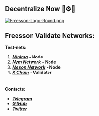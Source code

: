 ## Decentralize Now 🧬⚙️🌠
[![Freesson-Logo-Round.png](https://i.postimg.cc/Xqjc9skX/Freesson-Logo-Round.png "Freesson Logo")](https://postimg.cc/bD5thHMj)  
## Freesson Validate Networks:
   
**Test-nets:**  
1. ***[Minima](https://minima.global/ "Minima")*** **- Node**  
2. ***[Nym Network](https://testnet-milhon-explorer.nymtech.net/nym/mixnodes/3xKqpe2UqBiKrAhXnNW9UTgzGNKvYoogJbma5JMGp46B "Freesson mix-node")*** **- Node**  
3. ***[Meson Network](https://meson.network/ "Meson")*** **- Node**  
4. ***[KiChain](https://kichain-t-3.blockchain.ki/validator/tkivaloper19au92d9gv0wclccayheyym98peagrwys65f8x3 "Freesson")*** **- Validator**  
  
#   
    
 **Contacts:**  
 * ***[Telegram](https://t.me/Freesson "@Freesson")***  
 * ***[GitHub](https://github.com/Fr33sson "@Fr33sson")***  
 * ***[Twitter](https://twitter.com/AlexFreesson "@AlexFreesson")***  
 
